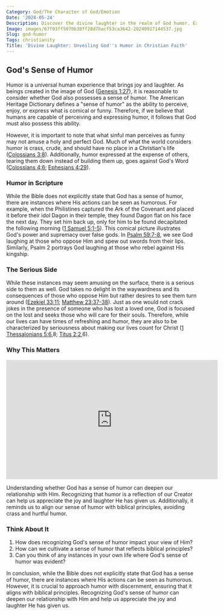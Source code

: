 ```yaml
---
Category: God/The Character of God/Emotion
Date: '2024-05-24'
Description: Discover the divine laughter in the realm of God humor. Explore the joy and hilarity found in spiritual anecdotes and uplifting jokes. Uncover a lighter side to faith and spirituality.
Image: images/67f03ff5070b38ff28d7bacf53ca3642-20240927144537.jpg
Slug: god-humor
Tags: christianity
Title: 'Divine Laughter: Unveiling God''s Humor in Christian Faith'
---
```


## God's Sense of Humor

Humor is a universal human experience that brings joy and laughter. As beings created in the image of God ([Genesis 1:27](https://www.bibleref.com/Genesis/1/Genesis-1-27.html)), it is reasonable to consider whether God also possesses a sense of humor. The American Heritage Dictionary defines a "sense of humor" as the ability to perceive, enjoy, or express what is comical or funny. Therefore, if we believe that humans are capable of perceiving and expressing humor, it follows that God must also possess this ability.

However, it is important to note that what sinful man perceives as funny may not amuse a holy and perfect God. Much of what the world considers humor is crass, crude, and should have no place in a Christian's life ([Colossians 3:8](https://www.bibleref.com/Colossians/3/Colossians-3-8.html)). Additionally, humor expressed at the expense of others, tearing them down instead of building them up, goes against God's Word ([Colossians 4:6](https://www.bibleref.com/Colossians/4/Colossians-4-6.html); [Ephesians 4:29](https://www.bibleref.com/Ephesians/4/Ephesians-4-29.html)). 

### Humor in Scripture

While the Bible does not explicitly state that God has a sense of humor, there are instances where His actions can be seen as humorous. For example, when the Philistines captured the Ark of the Covenant and placed it before their idol Dagon in their temple, they found Dagon flat on his face the next day. They set him back up, only for him to be found decapitated the following morning ([1 Samuel 5:1-5](https://www.bibleref.com/1-Samuel/5/1-Samuel-5-1.html)). This comical picture illustrates God's power and supremacy over false gods. In [Psalm 59:7-8](https://www.bibleref.com/Psalm/59/Psalm-59-7.html), we see God laughing at those who oppose Him and spew out swords from their lips. Similarly, Psalm 2 portrays God laughing at those who rebel against His kingship. 

### The Serious Side

While these instances may seem amusing on the surface, there is a serious side to them as well. God takes no delight in the waywardness and its consequences of those who oppose Him but rather desires to see them turn around ([Ezekiel 33:11](https://www.bibleref.com/Ezekiel/33/Ezekiel-33-11.html); [Matthew 23:37-38](https://www.bibleref.com/Matthew/23/Matthew-23-37.html)). Just as one would not crack jokes in the presence of someone who has lost a loved one, God is focused on the lost and seeks those who will care for their souls. Therefore, while our lives can have times of refreshing and humor, they are also to be characterized by seriousness about making our lives count for Christ ([1 Thessalonians 5:6](https://www.bibleref.com/1-Thessalonians/5/1-Thessalonians-5-6.html),8; [Titus 2:2](https://www.bibleref.com/Titus/2/Titus-2-2.html),6).

### Why This Matters


<iframe width="560" height="315" src="https://www.youtube.com/embed/IXdjDNKCeHM" frameborder="0" allow="autoplay; encrypted-media" allowfullscreen></iframe>


Understanding whether God has a sense of humor can deepen our relationship with Him. Recognizing that humor is a reflection of our Creator can help us appreciate the joy and laughter He has given us. Additionally, it reminds us to align our sense of humor with biblical principles, avoiding crass and hurtful humor.

### Think About It

1. How does recognizing God's sense of humor impact your view of Him?
2. How can we cultivate a sense of humor that reflects biblical principles?
3. Can you think of any instances in your own life where God's sense of humor was evident?

In conclusion, while the Bible does not explicitly state that God has a sense of humor, there are instances where His actions can be seen as humorous. However, it is crucial to approach humor with discernment, ensuring that it aligns with biblical principles. Recognizing God's sense of humor can deepen our relationship with Him and help us appreciate the joy and laughter He has given us.
